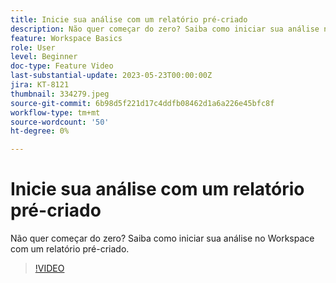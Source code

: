 ```yaml
---
title: Inicie sua análise com um relatório pré-criado
description: Não quer começar do zero? Saiba como iniciar sua análise no Workspace com um relatório pré-criado.
feature: Workspace Basics
role: User
level: Beginner
doc-type: Feature Video
last-substantial-update: 2023-05-23T00:00:00Z
jira: KT-8121
thumbnail: 334279.jpeg
source-git-commit: 6b98d5f221d17c4ddfb08462d1a6a226e45bfc8f
workflow-type: tm+mt
source-wordcount: '50'
ht-degree: 0%

---
```



# Inicie sua análise com um relatório pré-criado

Não quer começar do zero? Saiba como iniciar sua análise no Workspace com um relatório pré-criado.

>[!VIDEO](https://video.tv.adobe.com/v/334279/?learn=on)
